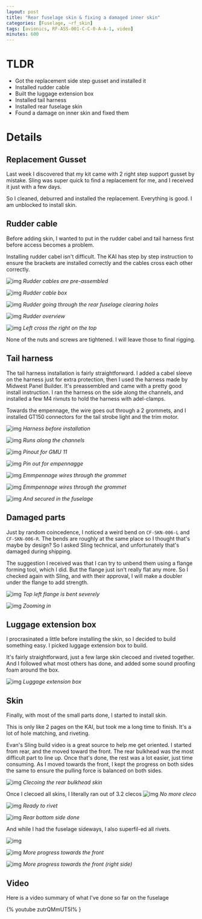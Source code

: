 ```yaml
---
layout: post
title: "Rear fuselage skin & fixing a damaged inner skin"
categories: [Fuselage, ~rf_skin]
tags: [avionics, RF-ASS-001-C-C-0-A-A-1, video]
minutes: 600
---
```


# TLDR

- Got the replacement side step gusset and installed it
- Installed rudder cable
- Built the luggage extension box
- Installed tail harness
- Installed rear fuselage skin
- Found a damage on inner skin and fixed them

# Details

## Replacement Gusset

Last week I discovered that my kit came with 2 right step support gusset by mistake. Sling was super quick to find a replacement for me, and I received it just with a few days.

So I cleaned, deburred and installed the replacement. Everything is good. I am unblocked to install skin.

## Rudder cable

Before adding skin, I wanted to put in the rudder cabel and tail harness first before access becomes a problem.

Installing rudder cabel isn't difficult. The KAI has step by step instruction to ensure the brackets are installed correctly and the cables cross each other correctly.

![img](https://lh3.googleusercontent.com/pw/AP1GczMpdMFMAsRLIeSmys1epOKYODvx5F64FWpVK__lIoxBSLjq2ztCfCZ8Y6B56hBOabTHPd742-Lhhe1-dYPeUll25_LQ8-rSdXbTYclbhqIH_prQiTqcbMmR9CokO_a0b86vJvYolI3AzzZ5bzV7J5XYiA=w786-h1044-s-no-gm?authuser=0)
_Rudder cables are pre-assembled_

![img](https://lh3.googleusercontent.com/pw/AP1GczM-irmN8NAs55eEDLGh47eB0v3_mEVAeMaJr9KzqsE9hPdU1xhJ-27d0H5rSeEYJJez0-GJeGt1859e_8Tt2HVH3VX9atm4-1aRk6sOQvxvtJyV7Q9ryWz6SWaWv-rKGZPD-ujKOx7KVQlBqiElxzlAlQ=w786-h1044-s-no-gm?authuser=0)
_Rudder cable box_

![img](https://lh3.googleusercontent.com/pw/AP1GczOzaRzzrkiEOVjN9k-ktNCx92VwtxesB73imUaIp-sjnJvPID5y9PPe38WRmimh1uR9s82EHtk_B6shmRIlwNLIo4Dttw6MUnZ5lHh9VItZDkUkV4j2djhxYQb5_xsqxu8RAYnwU-RbyMLRN4OsfMovPQ=w786-h1044-s-no-gm?authuser=0)
_Rudder going through the rear fuselage clearing holes_

![img](https://lh3.googleusercontent.com/pw/AP1GczN6I1CDyy_NYOMFvOjSq1GtSALSiahJBWDZyExFqUpK5DDGphPDkmLnybLIms-yl8FTH-v0xdd3PIQ9NsyER6z0JOKsCb_BjBTVu2FxaYlwhhCkbrhe6nekNs4_Tj8TFys79Xal5k81FwvWW7jd815UVw=w786-h1044-s-no-gm?authuser=0)
_Rudder overview_

![img](https://lh3.googleusercontent.com/pw/AP1GczPDeOhTI7o0HIk7UCqKHZ5weAig8tSAozlEVPQPP5rWbDREWsUWZVZt5movaedgbxUaO8_Q3LzrKDiClbb4V9KOtA6tvbXiDTsi0V7RC7leSOzR4XToyKGebt_PV5-W8CdPRNkRfynCFck2_JJAnHuYUQ=w786-h1044-s-no-gm?authuser=0)
_Left cross the right on the top_

None of the nuts and screws are tightened. I will leave those to final rigging.

## Tail harness

The tail harness installation is fairly straightforward. I added a cabel sleeve on the harness just for extra protection, then I used the harness made by Midwest Panel Builder. It's preassembled and came with a pretty good install instruction. I ran the harness on the side along the channels, and installed a few M4 rivnuts to hold the harness with adel-clamps.

Towards the empennage, the wire goes out through a 2 grommets, and I installed GT150 connectors for the tail strobe light and the trim motor.

![img](https://lh3.googleusercontent.com/pw/AP1GczPCfx_XUB-KvhsfNYz9A5lGIO9zVgPfouDdnpZJKxWC7sVjp2ymDwmB2ab0NyZVsmSmP33KN-rODRSCXUoBa21tLgLUndoSYeOjWRsvp_pgn8yN-kdDRSSUimBuVByA6SgJ6HN8FOFkAnXrdI-0lwTsbg=w1352-h1018-s-no-gm?authuser=0)
_Harness before installation_

![img](https://lh3.googleusercontent.com/pw/AP1GczPSx-w22GAoe2eNQDHUuAS7YpZxS0hQDPhArY77af5unqo9a8ZDKFtqCFQTZxWiahTxVg5xkC4VYKxioZVNQ_SGcGy9vKwRLOzCJYiBe7bKcKROHhLQcjXeWukw0a3Ll_gOSrOQzY2QXWyjNzDswI8Wlg=w786-h1044-s-no-gm?authuser=0)
_Runs along the channels_

![img](https://lh3.googleusercontent.com/pw/AP1GczPCgxI4h7apS3kYLW802V_UtJqiCjXvM0hG0BW80td24EypS8qkr0KsU-o3GQ8gBv4hNXvFFqOcKfC5loB247oagXvSBilHVDerAN2FuXo2XVANkzj2X7tv1ak3upNc2HIDuCHMaNMuQAO5_DicQRX0zQ=w786-h1044-s-no-gm?authuser=0)
_Pinout for GMU 11_

![img](https://lh3.googleusercontent.com/pw/AP1GczNckesngpMhvXfqA3YEJOk0C8R_It-_53H87t-2TAbzgdK_AkMnXEOKQXcaz83LNTp3oBewvYXOGbWo81Sf0m8L7h8XWFYx3zXtcjrWVIlZpqQAEaDjLDLzIxVmZ3e4KpuAo-H-GJaJewykT6QnFRAC0w=w786-h1044-s-no-gm?authuser=0)
_Pin out for empennagge_

![img](https://lh3.googleusercontent.com/pw/AP1GczPbZ_uN-X54NbkJhOgeTjM74FMw_V3KTSFjIN6-bDVkUCPcY37u5rGxji3s0GrQR-609fR784eDZSWxcUNQ4hMmyV2AosSAFhyoqB5JhPPqoajcqAY12hI16Yfc97-yGg52xmpHq1PwwFlzRMl6kJCZHw=w1352-h1018-s-no-gm?authuser=0)
_Emmpennage wires through the grommet_

![img](https://lh3.googleusercontent.com/pw/AP1GczNVOqNz1CRJL_SJ5LTUVK9zYc5EDp6BV5IdrZVjPDlcv5hhHdtEXlJ9j4np2EiQYl4XQBsmxgBksj1oVOL1WKaNlq5FWx4gBc4M8n80Ub_M9eBNXzb9hqewfV4KzSZOHhJg5bck4gc2NqRpBTVupE2a4g=w1352-h1018-s-no-gm?authuser=0)
_Emmpennage wires through the grommet_

![img](https://lh3.googleusercontent.com/pw/AP1GczP2ia9aT3tD9LmTwlp4ITja1f-90AfCGFxkJdbgTvM8VXrOpY44vzJNNeaLpZC3oVvDoJu77OOqMZ2Xlb9S5zg1guxY0DeTIrHW34iz3PDmGwv2OE2RfQXGBkCKq3UG6UK4cCrIkd8AGzU8pdPwB9EGjw=w1352-h1018-s-no-gm?authuser=0)
_And secured in the fuselage_

## Damaged parts

Just by random coincedence, I noticed a weird bend on `CF-SKN-006-L` and `CF-SKN-006-R`. The bends are roughly at the same place so I thought that's maybe by design? So I asked Sling technical, and unfortunately that's damaged during shipping.

The suggestion I received was that I can try to unbend them using a flange forming tool, which I did. But the flange just isn't really flat any more. So I checked again with Sling, and with their approval, I will make a doubler under the flange to add strength.

![img](https://lh3.googleusercontent.com/pw/AP1GczMM7xugQ_NgcFOWJVnrvAsBieFH_uHU-NP88SZbjPm0sVACWePelMyNtNXyBDujLt59O6m3BejyC-HnAZPBseZBCh90_ECuNuvdM1AyOYW7KyLpgu7zxGrGOvoj4gY3NWePTTaG33Lf2n4HGhexMelAFw=w1352-h1018-s-no-gm?authuser=0)
_Top left flange is bent severely_

![img](https://lh3.googleusercontent.com/pw/AP1GczOLNu3ifhnsgj7-oLDW53m78pQfViwPQ6IZbuMguTuaV84YIYFU6MrSXlH0Aj3skDnLXo67cZkH92JXslc_1zzoc-EhwFRMhD3UbE0ChTCgt953p7ZKe9BvX21SqwbFKicErmL_M2tO4tLN7wGT7-zRFg=w1352-h1018-s-no-gm?authuser=0)
_Zooming in_

## Luggage extension box

I procrasinated a little before installing the skin, so I decided to build something easy. I picked luggage extension box to build.

It's fairly straightforward, just a few large skin clecoed and riveted together. And I followed what most others has done, and added some sound proofing foam around the box.

![img](https://lh3.googleusercontent.com/pw/AP1GczPa2VkyhbUQ1TDxfVCfTCTNHRd5Ba_tSOojnQe9B5nQO79YKKOgUTwvyc9iCqe1YxzFSr_ON-PKcNo5NzriIHKXL4JnETJ8_TiPXl99rqUL1KKQ82ujEqz4HZlmgWTLV5wqNtOZWXjfiu9Hi5VFRnBB2g=w786-h1044-s-no-gm?authuser=0)
_Luggage extension box_

## Skin

Finally, with most of the small parts done, I started to install skin.

This is only like 2 pages on the KAI, but took me a long time to finish. It's a lot of hole matching, and riveting.

Evan's Sling build video is a great source to help me get oriented. I started from rear, and the moved toward the front. The rear bulkhead was the most difficult part to line up. Once that's done, the rest was a lot easier, just time consuming. As I moved towards the front, I kept the progress on both sides the same to ensure the pulling force is balanced on both sides.

![img](https://lh3.googleusercontent.com/pw/AP1GczNXogmui887-AhLq9Zuur0bkpRDvzGO-mBZcjFUUhM_3DEsT93BNh6hRcADKBfKAn-Vq_7YZ8HKKRWNOrqr_6Q7UneFenl-D5ZCq1nPcGjHFi1yKUhcImtlK4E7IOzx6P6FX0ULMWkYPPv-rgtz0vFGPQ=w1352-h1018-s-no-gm?authuser=0)
_Clecoing the rear bulkhead skin_

Once I clecoed all skins, I literally ran out of 3.2 clecos
![img](https://lh3.googleusercontent.com/pw/AP1GczMypVRp-NgMkD1neHp3AiujJqiQMy27IKLu-FmKkRCU0uwdkxdiklv7e8mXscaNkhC79KO-w-OFB0UGZtQf6FDEts2dkL4BFcK9xYj4fILPmPGz7UuXW5DKaUwYZ06UyZpR88kqfyyHuweJUwHRiGPiGQ=w1352-h1018-s-no-gm?authuser=0)
_No more cleco_

![img](https://lh3.googleusercontent.com/pw/AP1GczNH2x-zH4r3DQTBBQmOhT_o65yGQ7IyXtPgLqsvcvVET_5WOwZ_IiHKtXkCFm3QlwChcmXjUSBnLkjwmAB2Wl0E9MuLH0F_zCrXjoBJ9GkoG2EnRSsUyIQ0_2Qzj-ZozlkVEGR2wp45Mr7TzT-4Jg_MUA=w1352-h1018-s-no-gm?authuser=0)
_Ready to rivet_

![img](https://lh3.googleusercontent.com/pw/AP1GczMeA9y1P9jgG6hlpck1iFKOEWjMZE70lPqPCjeoOk982L1jou1OLsnOqF3gmeX8qHq1iG5nDhkv48bioieSwvGQsuWiOM1PPrAu7VJmJaq6asjYYjehpHxw0lElBoblMOS5m4G9IcmqHcwwZ0LOlzEEzg=w1352-h1018-s-no-gm?authuser=0)
_Rear bottom side done_

And while I had the fuselage sideways, I also superfil-ed all rivets.

![img](https://lh3.googleusercontent.com/pw/AP1GczM6gMT6GHSkHPWZJC0Yi69Z7VieX2-gQR6LzExcqPQ9-DwW6Qfprs4DC9cZ-ijP4xnVVsHO7Igw1TCckFbcd6aw2fUbNakFEWCm6Di6julfMm6LYsfN3MW85XcPtWZd2gqEXSR6iIrCmOHCkKrX2k2Z5A=w1352-h1018-s-no-gm?authuser=0)

![img](https://lh3.googleusercontent.com/pw/AP1GczPN5ucH9E_QNpb5ehGNnJem3iTAVnzBHpEHy7260p4i4LekaPFYqYpfHse6I0lcpkEczZB10wO9xJgRUsAekFO5GQncRKGJMsbuBxu3WXvwP0mUl41fJOOgzbno6YpU4sFbTixBgHeDHQyT2wdYqvdBfA=w1352-h1018-s-no-gm?authuser=0)
_More progress towards the front_

![img](https://lh3.googleusercontent.com/pw/AP1GczOBVuDrZrJbsYMZlM9i-117IFEJamOYci1TDuo3pDnKYdYQ_q-mOuxUFunPsWukh4kAjgfMjhTvDfSjlv_K1TNub-weNxnHZWp3L-la_y1y0Cmr0j4eDmDTbVbcDcd-quwD_0dafOzm6lOfxCImmnku6w=w1352-h1018-s-no-gm?authuser=0)
_More progress towards the front (right side)_

## Video

Here is a video summary of what I've done so far on the fuselage

{% youtube zutrQMmUT5I% }
